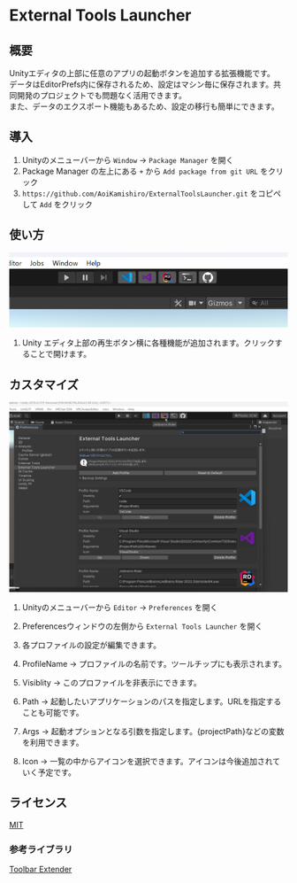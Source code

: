 # External Tools Launcher
## 概要
Unityエディタの上部に任意のアプリの起動ボタンを追加する拡張機能です。  
データはEditorPrefs内に保存されるため、設定はマシン毎に保存されます。共同開発のプロジェクトでも問題なく活用できます。  
また、データのエクスポート機能もあるため、設定の移行も簡単にできます。  

## 導入
1. Unityのメニューバーから `Window` -> `Package Manager` を開く
2. Package Manager の左上にある `+` から `Add package from git URL` をクリック
3. `https://github.com/AoiKamishiro/ExternalToolsLauncher.git` をコピペして `Add` をクリック

## 使い方
![SampleImage](./Textures/Readme/SampleImage.png)
1. Unity エディタ上部の再生ボタン横に各種機能が追加されます。クリックすることで開けます。

## カスタマイズ
![SettingsImage](./Textures/Readme/Settings.png)
1. Unityのメニューバーから `Editor` -> `Preferences` を開く  
2. Preferencesウィンドウの左側から `External Tools Launcher` を開く  
3. 各プロファイルの設定が編集できます。  
  
1. ProfileName -> プロファイルの名前です。ツールチップにも表示されます。  
2. Visiblity -> このプロファイルを非表示にできます。  
3. Path -> 起動したいアプリケーションのパスを指定します。URLを指定することも可能です。  
4. Args -> 起動オプションとなる引数を指定します。{projectPath}などの変数を利用できます。  
5. Icon -> 一覧の中からアイコンを選択できます。アイコンは今後追加されていく予定です。  

## ライセンス
[MIT](./LICENSE.md)

### 参考ライブラリ
[Toolbar Extender](https://github.com/marijnz/unity-toolbar-extender/tree/master/Editor)
